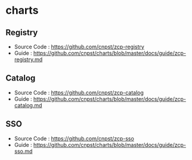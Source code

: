 # charts

## Registry
- Source Code : https://github.com/cnpst/zcp-registry
- Guide : https://github.com/cnpst/charts/blob/master/docs/guide/zcp-registry.md

## Catalog
- Source Code : https://github.com/cnpst/zcp-catalog
- Guide : https://github.com/cnpst/charts/blob/master/docs/guide/zcp-catalog.md

## SSO
- Source Code : https://github.com/cnpst/zcp-sso
- Guide : https://github.com/cnpst/charts/blob/master/docs/guide/zcp-sso.md

